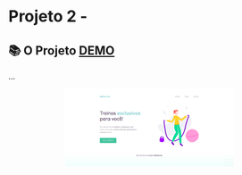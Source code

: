 # Projeto 2 -

## 📚 O Projeto [DEMO](https://sabrinagomesb.github.io/rs-explorer/stage02-projeto02/)

...

<p align="center">
  <img src="../.github/projeto-02.png" alt="start" width="60%">
</p>
